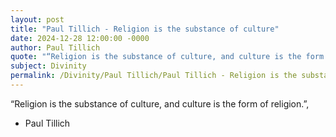 ```yaml
---
layout: post
title: "Paul Tillich - Religion is the substance of culture"
date: 2024-12-28 12:00:00 -0000
author: Paul Tillich
quote: "“Religion is the substance of culture, and culture is the form of religion.”,"
subject: Divinity
permalink: /Divinity/Paul Tillich/Paul Tillich - Religion is the substance of culture
---
```


“Religion is the substance of culture, and culture is the form of religion.”,

- Paul Tillich
